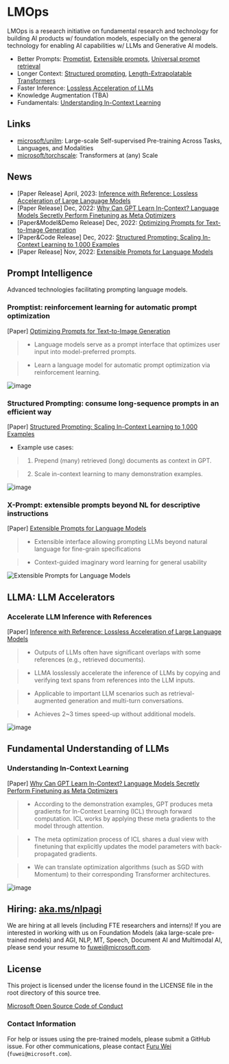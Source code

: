 <!--# LMOps: Enabling AI w/ LLMs-->

# LMOps
LMOps is a research initiative on fundamental research and technology for building AI products w/ foundation models, especially on the general technology for enabling AI capabilities w/ LLMs and Generative AI models.

- Better Prompts: [Promptist](https://arxiv.org/abs/2212.09611), [Extensible prompts](https://arxiv.org/abs/2212.00616), [Universal prompt retrieval](https://arxiv.org/abs/2303.08518)
- Longer Context: [Structured prompting](https://arxiv.org/abs/2212.06713), [Length-Extrapolatable Transformers](https://arxiv.org/abs/2212.10554)
- Faster Inference: [Lossless Acceleration of LLMs](https://arxiv.org/abs/2304.04487)
- Knowledge Augmentation (TBA)
- Fundamentals: [Understanding In-Context Learning](https://arxiv.org/abs/2212.10559)

## Links

- [microsoft/unilm](https://github.com/microsoft/unilm): Large-scale Self-supervised Pre-training Across Tasks, Languages, and Modalities
- [microsoft/torchscale](https://github.com/microsoft/torchscale): Transformers at (any) Scale

## News
- [Paper Release] April, 2023: [Inference with Reference: Lossless Acceleration of Large Language Models](https://arxiv.org/abs/2304.04487)
- [Paper Release] Dec, 2022: [Why Can GPT Learn In-Context? Language Models Secretly Perform Finetuning as Meta Optimizers](https://arxiv.org/abs/2212.10559)
- [Paper&Model&Demo Release] Dec, 2022: [Optimizing Prompts for Text-to-Image Generation](https://aka.ms/promptist)
- [Paper&Code Release] Dec, 2022: [Structured Prompting: Scaling In-Context Learning to 1,000 Examples](https://arxiv.org/abs/2212.06713)
- [Paper Release] Nov, 2022: [Extensible Prompts for Language Models](https://arxiv.org/abs/2212.00616)

## Prompt Intelligence

Advanced technologies facilitating prompting language models.

### Promptist: reinforcement learning for automatic prompt optimization

[Paper] [Optimizing Prompts for Text-to-Image Generation](https://arxiv.org/abs/2212.09611)

> - Language models serve as a prompt interface that optimizes user input into model-preferred prompts.

> - Learn a language model for automatic prompt optimization via reinforcement learning.

![image](https://user-images.githubusercontent.com/1070872/207856962-02f08d92-f2bf-441a-b1c3-efff1a4b6187.png)


### Structured Prompting: consume long-sequence prompts in an efficient way

[Paper] [Structured Prompting: Scaling In-Context Learning to 1,000 Examples](https://arxiv.org/abs/2212.06713)

- Example use cases:

> 1) Prepend (many) retrieved (long) documents as context in GPT.

> 2) Scale in-context learning to many demonstration examples.

![image](https://user-images.githubusercontent.com/1070872/207856629-2bb0c933-c27b-4177-9e10-e397622ae79b.png)


### X-Prompt: extensible prompts beyond NL for descriptive instructions

[Paper] [Extensible Prompts for Language Models](https://arxiv.org/abs/2212.00616)

> - Extensible interface allowing prompting LLMs beyond natural language for fine-grain specifications

> - Context-guided imaginary word learning for general usability

![Extensible Prompts for Language Models](https://user-images.githubusercontent.com/1070872/207856788-5409d04d-c406-4b29-ae7b-2732e727d4cc.png)


## LLMA: LLM Accelerators

### Accelerate LLM Inference with References

[Paper] [Inference with Reference: Lossless Acceleration of Large Language Models](https://arxiv.org/abs/2304.04487)

> - Outputs of LLMs often have significant overlaps with some references (e.g., retrieved documents).

> - LLMA losslessly accelerate the inference of LLMs by copying and verifying text spans from references into the LLM inputs.

> - Applicable to important LLM scenarios such as retrieval-augmented generation and multi-turn conversations.

> - Achieves 2~3 times speed-up without additional models.

![image](https://user-images.githubusercontent.com/6700539/231664563-aec35679-b4ab-4b6b-b6b4-b2b4ea1aab53.png)


## Fundamental Understanding of LLMs

### Understanding In-Context Learning

[Paper] [Why Can GPT Learn In-Context? Language Models Secretly Perform Finetuning as Meta Optimizers](https://arxiv.org/abs/2212.10559)

> - According to the demonstration examples, GPT produces meta gradients for In-Context Learning (ICL) through forward computation. ICL works by applying these meta gradients to the model through attention.

> - The meta optimization process of ICL shares a dual view with finetuning that explicitly updates the model parameters with back-propagated gradients.

> - We can translate optimization algorithms (such as SGD with Momentum) to their corresponding Transformer architectures.

![image](https://user-images.githubusercontent.com/1070872/208835096-54407f5f-d136-4747-9629-3219988df5d4.png)

## Hiring: [aka.ms/nlpagi](https://aka.ms/nlpagi)
We are hiring at all levels (including FTE researchers and interns)! If you are interested in working with us on Foundation Models (aka large-scale pre-trained models) and AGI, NLP, MT, Speech, Document AI and Multimodal AI, please send your resume to <a href="mailto:fuwei@microsoft.com" class="x-hidden-focus">fuwei@microsoft.com</a>.

## License
This project is licensed under the license found in the LICENSE file in the root directory of this source tree.

[Microsoft Open Source Code of Conduct](https://opensource.microsoft.com/codeofconduct)

### Contact Information

For help or issues using the pre-trained models, please submit a GitHub issue.
For other communications, please contact [Furu Wei](http://gitnlp.org/) (`fuwei@microsoft.com`).
